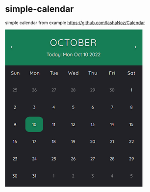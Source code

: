 # simple-calendar
simple calendar from example https://github.com/lashaNoz/Calendar

![Image of Calendar](https://raw.githubusercontent.com/nevidomyi/simple-calendar/main/git-img/nail.png?token=GHSAT0AAAAAABZI2BJXLRJV3HBZ3OMD3XIAY2EBPEQ)
